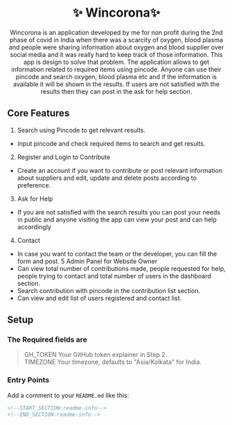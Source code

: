 <h1 align="center">✨ Wincorona✨</h1>

<p align="center">
Wincorona is an application developed by me for non profit during the 2nd phase of covid in India when there was a scarcity of oxygen, blood plasma and people were sharing information about oxygen and blood supplier over social media and it was really hard to keep track of those information. This app is design to solve that problem. The application allows to get information related to required items using pincode. Anyone can use their pincode and search oxygen, blood plasma etc and if the information is available it will be shown in the results. If users are not satisfied with the results then they can post in the ask for help section. 
</p>

## Core Features
1. Search using Pincode to get relevant results.
- Input pincode and check required items to search and get results.
2. Register and Login to Contribute
- Create an account if you want to contribute or post relevant information about suppliers and edit, update and delete posts according to preference.
3. Ask for Help
- If you are not satisfied with the search results you can post your needs in public and anyone visiting the app can view your post and can help accordingly
4. Contact 
- In case you want to contact the team or the developer, you can fill the form and post.
5 Admin Panel for Website Owner
- Can view total number of contributions made, people requested for help, people trying to contact and total number of users in the dashboard section.
- Search contribution with pincode in the contribution list section.
- Can view and edit list of users registered and contact list.

## Setup



### The Required fields are

> GH_TOKEN Your GitHub token explainer in Step 2.  
> TIMEZONE Your timezone, defaults to "Asia/Kolkata" for India.

### Entry Points

Add a comment to your `README.md` like this:

```md
<!--START_SECTION:readme-info-->
<!--END_SECTION:readme-info-->
```


